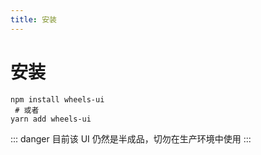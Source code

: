 ```yaml
---
title: 安装
---
```

# 安装

```shell script
npm install wheels-ui
 # 或者
yarn add wheels-ui
```
::: danger
目前该 UI 仍然是半成品，切勿在生产环境中使用
:::